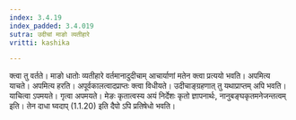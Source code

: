 ```yaml
---
index: 3.4.19
index_padded: 3.4.019
sutra: उदीचां माङो व्यतीहारे
vritti: kashika

---
```

क्त्वा तु वर्तते। माङो धातोः व्यतीहारे वर्तमानादुदीचाम् आचार्याणां मतेन क्त्वा प्रत्ययो भवति। अपमित्य याचते। अपमित्य हरति। अपूर्वकालत्वादप्राप्तः क्त्वा विधीयते। उदीचाङ्ग्रहणात् तु यथाप्राप्तम् अपि भवति। याचित्वा ऽपमयते। गृत्वा अपमयते। मेङः कृतात्वस्य अयं निर्देशः कृतो ज्ञापनार्थः, नानुबङ्घकृतमनेजन्तत्वम् इति। तेन दाधा घ्वदाप् (1.1.20) इति दैपो ऽपि प्रतिषेधो भवति।